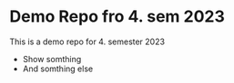 # Demo Repo fro 4. sem 2023
This is a demo repo for 4. semester 2023

- Show somthing
- And somthing else
